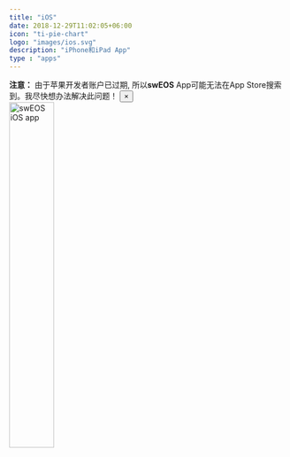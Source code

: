 ```yaml
---
title: "iOS"
date: 2018-12-29T11:02:05+06:00
icon: "ti-pie-chart"
logo: "images/ios.svg"
description: "iPhone和iPad App"
type : "apps"
---
```


<div class="alert alert-danger alert-dismissible fade show" role="alert">
<strong>注意：</strong> 由于苹果开发者账户已过期, 所以<strong>swEOS</strong> App可能无法在App Store搜索到。我尽快想办法解决此问题！
<button type="button" class="close" data-dismiss="alert" aria-label="Close">
<span aria-hidden="true">&times;</span>
</button>
</div>


<img src="../../images/sweos_ios.gif" alt="swEOS iOS app " width="40%">

